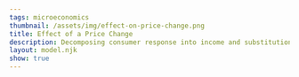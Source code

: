 ```yaml
---
tags: microeconomics
thumbnail: /assets/img/effect-on-price-change.png
title: Effect of a Price Change
description: Decomposing consumer response into income and substitution consequences using indifference curves
layout: model.njk
show: true
---
```

<script defer>
const myCalculator = new EconVision(false);

myCalculator.setGraphs({ 'engine': 'desmos', 'idDiv': 'MarshalianGraph', 'height': '650px', 'width': '100', 'left': '-2', 'right': '40', 'bottom': '-1', 'top': '40', 'copy': true, 'showGrid': false, 'expressions': false, 'zoomFit': true, 'showXAxis': true, 'showYAxis': true, 'xAxisLabel': 'x', 'yAxisLabel': 'y' });

//util function
myCalculator.addFuncInput({ 'idDiv': 'UtilityFunction', 'title': 'Utility Function', 'func': "U(x,y)", 'latex': "\\ln(x)+2\\ln(y)", 'color': '#6d1fff', 'listGraphs': [0] });
myCalculator.addFuncInput({ 'idDiv': 'BudgetLine', 'title': 'Original Budget Function', 'func': "F(x,y)", 'latex': "5x+8y", 'color': '#6d1fff', 'listGraphs': [0] });

//total budget
myCalculator.addSliderInput({ 'idDiv': 'totalBudget', 'title': 'Total Budget', 'latex': 'I', 'min': '0', 'max': '1000', 'step': '1', 'defaultValue': '120', 'listGraphs': [0] });
myCalculator.addExpression({ 'calc': 'simpleCompute', 'idDiv': 'totalBudgetLine', 'compute': "BudgetLine-totalBudget", 'NewfunEqu': "f(x,y)", 'listGraphs': [0] });
myCalculator.setValue({ 'idDiv': 'totalBudgetDisplay', 'latex': 'I', 'decimal': '0', 'listGraphs': [0] });

//find original Marshallian bundle
myCalculator.addExpression({ 'calc': 'simpleLag', 'idDiv': 'M', 'parentIdDiv': 'UtilityFunction', 'constraint': 'totalBudgetLine', 'FOCmax': true, 'NewfunEqu': '\\mu', 'listGraphs': [0] });

//display original budget line and utility function
myCalculator.addExpression({ idDiv: "Pi2I1", latex: 'x_{2}\\left(x,y\\right)=x\\cos\\left(-2\\pi\\right)-y\\sin\\left(-2\\pi\\right)', listGraphs: [0] });
myCalculator.addExpression({ idDiv: "Pi2I2", latex: 'y_{2}\\left(x,y\\right)=x\\sin\\left(-2\\pi\\right)+y\\cos\\left(-2\\pi\\right)', listGraphs: [0] });
myCalculator.addExpression({ idDiv: "drawBudgetLine", latex: 'F\\left(x_{2}\\left(x,y\\right),y_{2}\\left(x,y\\right)\\right)=I', color: 'rgb(22,163,74)', listGraphs: [0] });
myCalculator.addExpression({ idDiv: "drawUtilFunction", latex: 'U\\left(x_{2}\\left(x,y\\right),y_{2}\\left(x,y\\right)\\right)=U(\\mu_{x},\\mu_{y})\\left\\{x>0\\right\\}\\left\\{y>0\\right\\}', color: 'rgb(14,165,233)', listGraphs: [0] });

//display marshallian bundle
myCalculator.addExpression({ idDiv: "muroundedx", latex: 'a_{x}=\\operatorname{round}\\left(\\mu_{x},2\\right)', color: '#204f7d', listGraphs: [0] });
myCalculator.addExpression({ idDiv: "muroundedy", latex: 'a_{y}=\\operatorname{round}\\left(\\mu_{y},2\\right)', color: '#204f7d', listGraphs: [0] });
myCalculator.addLabel({ 'idDiv': 'MarshallianBundle', 'latex': "(\\mu_{x},\\mu_{y})", 'color': 'rgb(147,51,234)', label: '`M_1`(${\\a_{x}},${\\a_{y}})', 'showLabel': true, 'listGraphs': [0] });

//set dynamic field for original Marshallian utility
myCalculator.addExpression({ 'idDiv': 'MarshallianUtilityDisplay', 'latex': "U_{M1}=U(\\mu_{x},\\mu_{y})", 'listGraphs': [0] });
myCalculator.setValue({ 'idDiv': 'MarshallianUtilityDisplayValue', 'latex': 'U_{M1}', 'decimal': '2', 'listGraphs': [0] });

//change the prices 
myCalculator.addFuncInput({ 'idDiv': 'ChangedBudgetLine', 'title': 'Budget Function after Price Change', 'func': "G(x,y)", 'latex': "3x+8y", 'color': '#6d1fff', 'listGraphs': [0] });

//calculate utility at old Marshallian bundle
myCalculator.addExpression({ 'calc': 'simpleSubstitute', 'idDiv': 'OldUtilityMarshallian', 'parentIdDiv': 'UtilityFunction', 'NewfunEqu': "r(M_x,M_y)", 'listGraphs': [0] });
myCalculator.addExpression({ 'calc': 'simpleCompute', 'idDiv': 'UtilityWithK', 'compute': "UtilityFunction-OldUtilityMarshallian", 'NewfunEqu': "s(x,y)", 'listGraphs': [0] });

//find Hicksian bundle under new prices, fixing utility at old Marshallian bundle
myCalculator.addExpression({ 'calc': 'simpleLag', 'idDiv': 'LagForHicksian', 'parentIdDiv': 'ChangedBudgetLine', 'constraint': 'UtilityWithK', 'FOCmax': false, 'NewfunEqu': 'C', 'listGraphs': [0] });

//draw new indifference curve and Hicksian bundle
myCalculator.addExpression({ idDiv: "Croundedx", latex: 'c_{x}=\\operatorname{round}\\left(C_{x},2\\right)', color: '#204f7d', listGraphs: [0] });
myCalculator.addExpression({ idDiv: "Croundedy", latex: 'c_{y}=\\operatorname{round}\\left(C_{y},2\\right)', color: '#204f7d', listGraphs: [0] });
myCalculator.addLabel({ 'idDiv': 'HicksianSolution', 'latex': "(C_{x},C_{y})", 'color': 'rgb(236,72,153)', label: '`H`(${c_{x}},${c_{y}})', 'showLabel': true, 'listGraphs': [0] });

//set dynamic field for Hicksian bundle cost
myCalculator.addExpression({ 'idDiv': 'HicksianCostDisplay', 'latex': "G_{H}=G(C_{x},C_{y})", 'listGraphs': [0] });
myCalculator.setValue({ 'idDiv': 'HicksianCostDisplayValue', 'latex': 'G_{H}', 'decimal': '2', 'listGraphs': [0] });

//find new budget line under new prices
myCalculator.addExpression({ 'idDiv': 'drawChangedBudgetLine', 'latex': "G\\left(x_{2}\\left(x,y\\right),y_{2}\\left(x,y\\right)\\right)=I", 'color': 'rgb(22,101,52)', 'listGraphs': [0] });

//find new marshallian bundle
myCalculator.addExpression({ 'calc': 'simpleCompute', 'idDiv': 'totalChangedBudgetLine', 'compute': "ChangedBudgetLine-totalBudget", 'NewfunEqu': "g(x,y)", 'listGraphs': [0] });
myCalculator.addExpression({ 'calc': 'simpleLag', 'idDiv': 'm', 'parentIdDiv': 'UtilityFunction', 'constraint': 'totalChangedBudgetLine', 'FOCmax': true, 'NewfunEqu': 'Q', 'listGraphs': [0] });

//display Marshallian bundle 
myCalculator.addExpression({ 'calc': 'simpleSubstitute', 'idDiv': 'NewUtilityMarshallian', 'parentIdDiv': 'UtilityFunction', 'NewfunEqu': "g(m_x,m_y)", 'listGraphs': [0] });
myCalculator.addExpression({ idDiv: "Qroundedx", latex: 'q_{x}=\\operatorname{round}\\left(Q_{x},2\\right)', color: '#204f7d', listGraphs: [0] });
myCalculator.addExpression({ idDiv: "Qroundedy", latex: 'q_{y}=\\operatorname{round}\\left(Q_{y},2\\right)', color: '#204f7d', listGraphs: [0] });
myCalculator.addLabel({ 'idDiv': 'NewMarshallianBundle', 'latex': "(Q_{x},Q_{y})", 'color': 'rgb(107,33,168)', label: '`M_2`(${q_{x}},${q_{y}})', 'showLabel': true, 'listGraphs': [0] });

//set dynamic field for new Marshallian utility
myCalculator.addExpression({ 'idDiv': 'NewMarshallianUtilityDisplay', 'latex': "U_{M2}=U(Q_{x},Q_{y})", 'listGraphs': [0] });
myCalculator.setValue({ 'idDiv': 'NewMarshallianUtilityDisplayValue', 'latex': 'U_{M2}', 'decimal': '2', 'listGraphs': [0] });

//draw new indifference curve
// myCalculator.addExpression({ idDiv: "Pi2I1a", latex: 'x_{3}\\left(x,y\\right)=x\\cos\\left(-2\\pi\\right)-y\\sin\\left(-2\\pi\\right)', listGraphs: [0] });//no needed
// myCalculator.addExpression({ idDiv: "Pi2I2a", latex: 'y_{3}\\left(x,y\\right)=x\\sin\\left(-2\\pi\\right)+y\\cos\\left(-2\\pi\\right)', listGraphs: [0] });//no needed
myCalculator.addExpression({ 'idDiv': "drawNewUtilFunction2", 'latex': 'U\\left(x_{2}\\left(x,y\\right),y_{2}\\left(x,y\\right)\\right)=U(Q_{x},Q_{y})\\left\\{x>0\\right\\}\\left\\{y>0\\right\\}', 'color': 'rgb(3,105,161)', 'listGraphs': [0] });

//set bounds
myCalculator.addExpression({ 'idDiv': 'findYinterceptOldBL', 'latex': "I\\sim F(0,y_{p1})", 'listGraphs': [0] });
myCalculator.addExpression({ 'idDiv': 'findYinterceptNewBL', 'latex': "I\\sim G(0,y_{p2})", 'listGraphs': [0] });
myCalculator.addExpression({ 'idDiv': 'findmaxYinterceptBL', 'latex': "B_{T}=\\max(y_{p1},y_{p2})", 'listGraphs': [0] });
myCalculator.addExpression({ 'idDiv': 'findXinterceptOldBL', 'latex': "I\\sim F(x_{p1},0)", 'listGraphs': [0] });
myCalculator.addExpression({ 'idDiv': 'findXinterceptNewBL', 'latex': "I\\sim G(x_{p2},0)", 'listGraphs': [0] });
myCalculator.addExpression({ 'idDiv': 'findmaxXinterceptBL', 'latex': "B_{R}=\\max(x_{p1},x_{p2})", 'listGraphs': [0] });
myCalculator.setBounds({ 'top': 'B_{T}', 'right': 'B_{R}', 'tolerance': 1.2, 'mtolerance': 1.2, 'listGraphs': [0] });

// set instructions
myCalculator.setInstructions({ 'title': 'Find the Original Marshallian Bundle under Initial Prices', 'content': '<b>Input the utility function, the budget function under original prices, and the total budget available.</b> The calculator will automatically display the Marshallian bundle %%M_1%% in <span class="text-purple-600"> purple</span>, the original budget line in <span class="text-green-600"> green</span>, and the corresponding indifference curve in <span class="text-sky-500"> blue</span>. The utility level of the current Marshallian bundle is \\exp{MarshallianUtilityDisplayValue}.' });
myCalculator.setInstructions({ 'title': 'Institute a Price Change', 'content': '<b>Input  the new budget function after the price change.</b>' });
myCalculator.setInstructions({ 'title': 'Substitution Effect of the Price Change', 'content': 'Holding the level of utility constant at the initial Marshallian bundle, the calculator will automatically display the the Hicksian bundle %%H%% under these new prices in <span class="text-pink-500">pink</span>. The movement from bundle %%M_1%% to bundle %%H%% represents the substitution effect of the price change.' });
myCalculator.setInstructions({ 'title': 'Income Effect of the Price Change', 'content': 'The calculator will also automatically display the new Marshallian bundle %%M_2%% at the new prices in <span class="text-purple-800">dark purple</span>,  the corresponding indifference curve in <span class="text-sky-700">dark blue</span>, and the new budget line under these changed prices in <span class="text-green-800">dark green</span>. The movement from the substitution bundle %%H%% to this final consumption bundle %%M_2%% represents the income effect of the price change. The utility level of this new Marshallian bundle is \\exp{NewMarshallianUtilityDisplayValue}.' });

myCalculator.setCreators({ 'title': 'Developer', 'name': 'Kyla', 'school': 'CC’24' });

myCalculator.setScriptPackage({ 'replaceExp': true, 'replaceLatex': true, 'replaceTip': true, 'replaceTheory': true, 'refresh': true });
</script>
